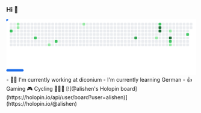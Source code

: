 ### Hi 👋

<picture>
  <source
    media="(prefers-color-scheme: dark)"
    srcset="images/breakout-dark.svg"
  />
  <source
    media="(prefers-color-scheme: light)"
    srcset="images/breakout-light.svg"
  />
  <img alt="Breakout Game" src="images/breakout-light.svg" />
</picture>
<!-- [![Top Langs](https://github-readme-stats.vercel.app/api/top-langs/?username=alisen&theme=dark)](https://github.com/anuraghazra/github-readme-stats) -->
- 👨‍💻 I'm currently working at diconium
- I'm currently learning German
- 👍 Gaming 🎮 Cycling 🚴🏻‍♂️
[![@alishen's Holopin board](https://holopin.io/api/user/board?user=alishen)](https://holopin.io/@alishen)
